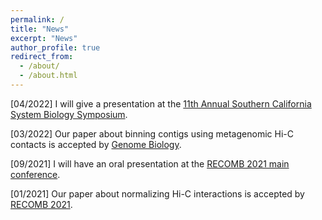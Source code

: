 ```yaml
---
permalink: /
title: "News"
excerpt: "News"
author_profile: true
redirect_from: 
  - /about/
  - /about.html
---
```


[04/2022] I will give a presentation at the [11th Annual Southern California System Biology Symposium](https://socalsysbio.qcb.ucla.edu).

[03/2022] Our paper about binning contigs using metagenomic Hi-C contacts is accepted by [Genome Biology](https://genomebiology.biomedcentral.com/articles/10.1186/s13059-022-02626-w).

[09/2021] I will have an oral presentation at the [RECOMB 2021 main conference](https://www.recomb2021.org/program).

[01/2021] Our paper about normalizing Hi-C interactions is accepted by [RECOMB 2021](https://www.recomb2021.org/accepted-papers).
